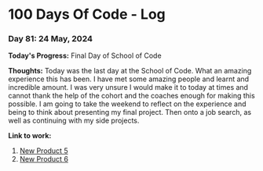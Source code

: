 # 100 Days Of Code - Log

### Day 81: 24 May, 2024

**Today's Progress:** Final Day of School of Code

**Thoughts:** Today was the last day at the School of Code. What an amazing experience this has been. I have met some amazing people and learnt and incredible amount. I was very unsure I would make it to today at times and cannot thank the help of the cohort and the coaches enough for making this possible.
I am going to take the weekend to reflect on the experience and being to think about presenting my final project. Then onto a job search, as well as continuing with my side projects.

**Link to work:**

1. [New Product 5](https://www.eslando.vercel.app?product=4)
2. [New Product 6](https://www.eslando.vercel.app?product=5)
